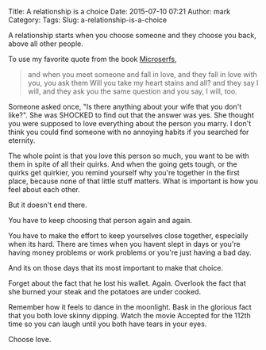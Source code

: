 Title: A relationship is a choice
Date: 2015-07-10 07:21
Author: mark
Category: 
Tags: 
Slug: a-relationship-is-a-choice

A relationship starts when you choose someone and they choose you back, above all other people.

To use my favorite quote from the book [Microserfs](http://www.amazon.com/Microserfs-A-Novel-Douglas-Coupland/dp/0061624268),

> and when you meet someone and fall in love, and they fall in love with you, you ask them Will you take my heart  stains and all? and they say I will, and they ask you the same question and you say, I will, too.

Someone asked once, "Is there anything about your wife that you don't like?". She was SHOCKED to find out that the answer was yes. She thought you were supposed to love everything about the person you marry. I don't think you could find someone with no annoying habits if you searched for eternity.

The whole point is that you love this person so much, you want to be with them in spite of all their quirks. And when the going gets tough, or the quirks get quirkier, you remind yourself why you're together in the first place, because none of that little stuff matters. What is important is how you feel about each other.

But it doesn't end there.

You have to keep choosing that person again and again.

You have to make the effort to keep yourselves close together, especially when its hard. There are times when you havent slept in days or you're having money problems or work problems or you're just having a bad day.

And its on those days that its most important to make that choice.

Forget about the fact that he lost his wallet. Again. Overlook the fact that she burned your steak and the potatoes are under cooked.

Remember how it feels to dance in the moonlight. Bask in the glorious fact that you both love skinny dipping. Watch the movie Accepted for the 112th time so you can laugh until you both have tears in your eyes.

Choose love.

